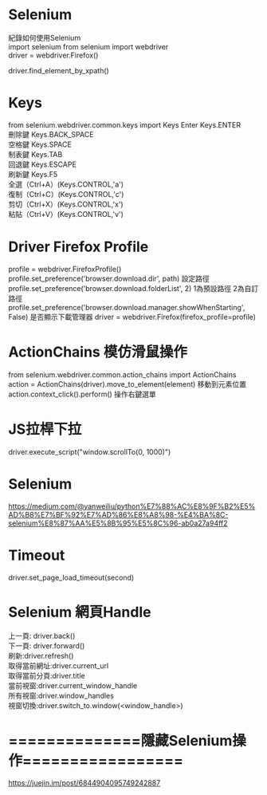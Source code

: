 # Selenium
紀錄如何使用Selenium  
import selenium
from selenium import webdriver  
driver = webdriver.Firefox()  

driver.find_element_by_xpath()

# Keys  
from selenium.webdriver.common.keys import Keys
Enter Keys.ENTER  
刪除鍵 Keys.BACK_SPACE  
空格鍵 Keys.SPACE  
制表鍵 Keys.TAB  
回退鍵 Keys.ESCAPE  
刷新鍵 Keys.F5  
全選（Ctrl+A）(Keys.CONTROL,'a')  
復制（Ctrl+C）(Keys.CONTROL,'c')  
剪切（Ctrl+X）(Keys.CONTROL,'x')  
粘貼（Ctrl+V）(Keys.CONTROL,'v')  


# Driver Firefox Profile

profile = webdriver.FirefoxProfile()  
profile.set_preference('browser.download.dir', path)  設定路徑  
profile.set_preference('browser.download.folderList', 2)  1為預設路徑   2為自訂路徑  
profile.set_preference('browser.download.manager.showWhenStarting', False)  是否顯示下載管理器
driver = webdriver.Firefox(firefox_profile=profile)

# ActionChains 模仿滑鼠操作

from selenium.webdriver.common.action_chains import ActionChains  
action = ActionChains(driver).move_to_element(element)  移動到元素位置  
action.context_click().perform()  操作右鍵選單  

# JS拉桿下拉  
driver.execute_script("window.scrollTo(0, 1000)")

# Selenium  
https://medium.com/@yanweiliu/python%E7%88%AC%E8%9F%B2%E5%AD%B8%E7%BF%92%E7%AD%86%E8%A8%98-%E4%BA%8C-selenium%E8%87%AA%E5%8B%95%E5%8C%96-ab0a27a94ff2  

# Timeout  
driver.set_page_load_timeout(second)  

# Selenium 網頁Handle
上一頁: driver.back()  
下一頁: driver.forward()  
刷新:driver.refresh()  
取得當前網址:driver.current_url  
取得當前分頁:driver.title  
當前視窗:driver.current_window_handle  
所有視窗:driver.window_handles  
視窗切換:driver.switch_to.window(<window_handle>)

# ==============隱藏Selenium操作=================
https://juejin.im/post/6844904095749242887


